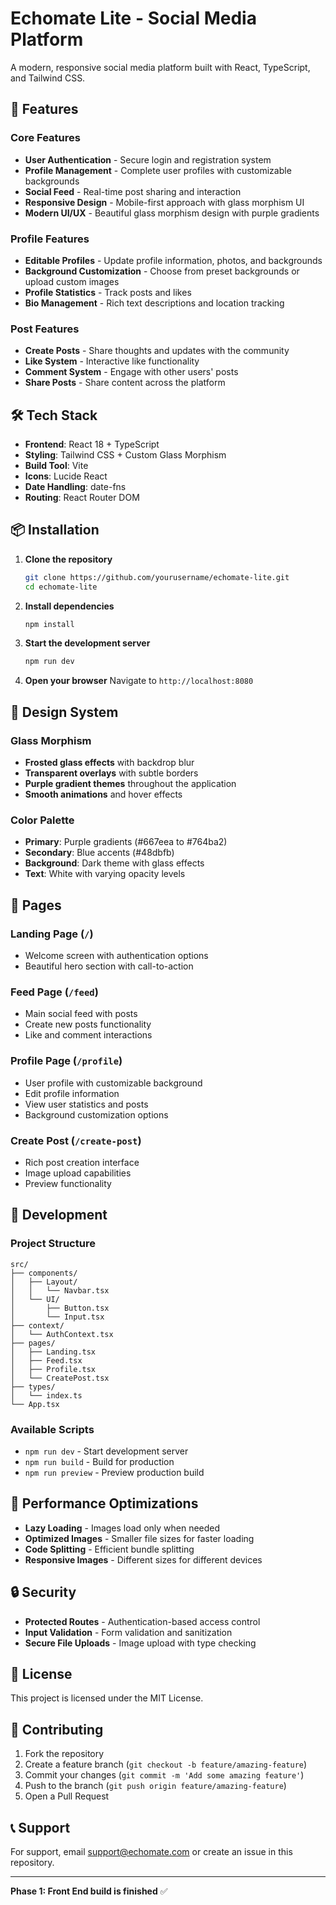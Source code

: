 # Echomate Lite - Social Media Platform

A modern, responsive social media platform built with React, TypeScript, and Tailwind CSS.

## 🚀 Features

### Core Features
- **User Authentication** - Secure login and registration system
- **Profile Management** - Complete user profiles with customizable backgrounds
- **Social Feed** - Real-time post sharing and interaction
- **Responsive Design** - Mobile-first approach with glass morphism UI
- **Modern UI/UX** - Beautiful glass morphism design with purple gradients

### Profile Features
- **Editable Profiles** - Update profile information, photos, and backgrounds
- **Background Customization** - Choose from preset backgrounds or upload custom images
- **Profile Statistics** - Track posts and likes
- **Bio Management** - Rich text descriptions and location tracking

### Post Features
- **Create Posts** - Share thoughts and updates with the community
- **Like System** - Interactive like functionality
- **Comment System** - Engage with other users' posts
- **Share Posts** - Share content across the platform

## 🛠️ Tech Stack

- **Frontend**: React 18 + TypeScript
- **Styling**: Tailwind CSS + Custom Glass Morphism
- **Build Tool**: Vite
- **Icons**: Lucide React
- **Date Handling**: date-fns
- **Routing**: React Router DOM

## 📦 Installation

1. **Clone the repository**
   ```bash
   git clone https://github.com/yourusername/echomate-lite.git
   cd echomate-lite
   ```

2. **Install dependencies**
   ```bash
   npm install
   ```

3. **Start the development server**
   ```bash
   npm run dev
   ```

4. **Open your browser**
   Navigate to `http://localhost:8080`

## 🎨 Design System

### Glass Morphism
- **Frosted glass effects** with backdrop blur
- **Transparent overlays** with subtle borders
- **Purple gradient themes** throughout the application
- **Smooth animations** and hover effects

### Color Palette
- **Primary**: Purple gradients (#667eea to #764ba2)
- **Secondary**: Blue accents (#48dbfb)
- **Background**: Dark theme with glass effects
- **Text**: White with varying opacity levels

## 📱 Pages

### Landing Page (`/`)
- Welcome screen with authentication options
- Beautiful hero section with call-to-action

### Feed Page (`/feed`)
- Main social feed with posts
- Create new posts functionality
- Like and comment interactions

### Profile Page (`/profile`)
- User profile with customizable background
- Edit profile information
- View user statistics and posts
- Background customization options

### Create Post (`/create-post`)
- Rich post creation interface
- Image upload capabilities
- Preview functionality

## 🔧 Development

### Project Structure
```
src/
├── components/
│   ├── Layout/
│   │   └── Navbar.tsx
│   └── UI/
│       ├── Button.tsx
│       └── Input.tsx
├── context/
│   └── AuthContext.tsx
├── pages/
│   ├── Landing.tsx
│   ├── Feed.tsx
│   ├── Profile.tsx
│   └── CreatePost.tsx
├── types/
│   └── index.ts
└── App.tsx
```

### Available Scripts
- `npm run dev` - Start development server
- `npm run build` - Build for production
- `npm run preview` - Preview production build

## 🎯 Performance Optimizations

- **Lazy Loading** - Images load only when needed
- **Optimized Images** - Smaller file sizes for faster loading
- **Code Splitting** - Efficient bundle splitting
- **Responsive Images** - Different sizes for different devices

## 🔒 Security

- **Protected Routes** - Authentication-based access control
- **Input Validation** - Form validation and sanitization
- **Secure File Uploads** - Image upload with type checking

## 📄 License

This project is licensed under the MIT License.

## 🤝 Contributing

1. Fork the repository
2. Create a feature branch (`git checkout -b feature/amazing-feature`)
3. Commit your changes (`git commit -m 'Add some amazing feature'`)
4. Push to the branch (`git push origin feature/amazing-feature`)
5. Open a Pull Request

## 📞 Support

For support, email support@echomate.com or create an issue in this repository.

---

**Phase 1: Front End build is finished** ✅ 
